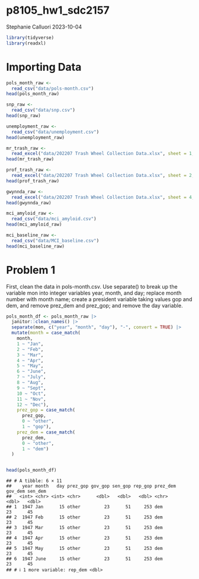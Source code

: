 p8105_hw1_sdc2157
================
Stephanie Calluori
2023-10-04

``` r
library(tidyverse)
library(readxl)
```

# Importing Data

``` r
pols_month_raw <- 
  read_csv("data/pols-month.csv")
head(pols_month_raw)

snp_raw <-
  read_csv("data/snp.csv")
head(snp_raw)

unemployment_raw <-
  read_csv("data/unemployment.csv")
head(unemployment_raw)

mr_trash_raw <-
  read_excel("data/202207 Trash Wheel Collection Data.xlsx", sheet = 1, range = "A2:N549")
head(mr_trash_raw)

prof_trash_raw <-
  read_excel("data/202207 Trash Wheel Collection Data.xlsx", sheet = 2, range = "A2:M96")
head(prof_trash_raw)

gwynnda_raw <-
  read_excel("data/202207 Trash Wheel Collection Data.xlsx", sheet = 4, range = "A2:K108")
head(gwynnda_raw)

mci_amyloid_raw <-
  read_csv("data/mci_amyloid.csv")
head(mci_amyloid_raw)

mci_baseline_raw <- 
  read_csv("data/MCI_baseline.csv")
head(mci_baseline_raw)
```

# Problem 1

First, clean the data in pols-month.csv. Use separate() to break up the
variable mon into integer variables year, month, and day; replace month
number with month name; create a president variable taking values gop
and dem, and remove prez_dem and prez_gop; and remove the day variable.

``` r
pols_month_df <- pols_month_raw |>
  janitor::clean_names() |> 
  separate(mon, c("year", "month", "day"), "-", convert = TRUE) |> 
  mutate(month = case_match(
    month,
    1 ~ "Jan",
    2 ~ "Feb",
    3 ~ "Mar",
    4 ~ "Apr", 
    5 ~ "May",
    6 ~ "June",
    7 ~ "July",
    8 ~ "Aug",
    9 ~ "Sept",
    10 ~ "Oct",
    11 ~ "Nov",
    12 ~ "Dec"),
    prez_gop = case_match(
      prez_gop,
      0 ~ "other",
      1 ~ "gop"),
    prez_dem = case_match(
      prez_dem,
      0 ~ "other",
      1 ~ "dem")
  )


head(pols_month_df)
```

    ## # A tibble: 6 × 11
    ##    year month   day prez_gop gov_gop sen_gop rep_gop prez_dem gov_dem sen_dem
    ##   <int> <chr> <int> <chr>      <dbl>   <dbl>   <dbl> <chr>      <dbl>   <dbl>
    ## 1  1947 Jan      15 other         23      51     253 dem           23      45
    ## 2  1947 Feb      15 other         23      51     253 dem           23      45
    ## 3  1947 Mar      15 other         23      51     253 dem           23      45
    ## 4  1947 Apr      15 other         23      51     253 dem           23      45
    ## 5  1947 May      15 other         23      51     253 dem           23      45
    ## 6  1947 June     15 other         23      51     253 dem           23      45
    ## # ℹ 1 more variable: rep_dem <dbl>
